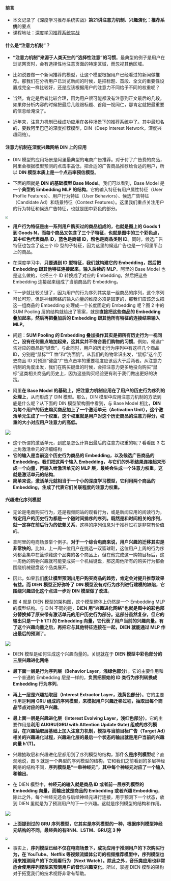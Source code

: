 #### 前言

- 本文记录了《深度学习推荐系统实战》**第21讲注意力机制、兴趣演化：推荐系统**的要点
- 课程地址：[深度学习推荐系统实战](https://time.geekbang.org/column/intro/349)

#### 什么是“注意力机制”？

- **“注意力机制”来源于人类天生的“选择性注意”的习惯**。最典型的例子是用户在浏览网页时，会有选择性地注意页面的特定区域，而忽视其他区域。

- 比如说要做一个新闻推荐的模型，让这个模型根据用户已经看过的新闻做推荐。那我们在分析用户已浏览新闻的时候，是把标题、首段、全文的重要性设置成完全一样比较好，还是应该根据用户的注意力不同给予不同的权重呢？
- 当然，肯定是后者比较合理，因为用户很可能都没有注意到正文最后的几段，如果你分析内容的时候把最后几段跟标题、首段一视同仁，那肯定就把最重要的信息给淹没了。

- 近年来，注意力机制已经成功应用在各种场景下的推荐系统中了。其中最知名的，要数阿里巴巴的深度推荐模型，DIN（Deep Interest Network，深度兴趣网络）。

#### 注意力机制在深度兴趣网络 DIN 上的应用

- DIN 模型的应用场景是阿里最典型的电商广告推荐。对于付了广告费的商品，阿里会根据模型预测的点击率高低，把合适的广告商品推荐给合适的用户，所以 **DIN 模型本质上是一个点击率预估模型**。

- 下面的图就是 **DIN 的基础模型 Base Model**。我们可以看到，Base Model 是一个**典型的 Embedding MLP 的结构**。它的输入特征有用户属性特征（User Proflie Features）、用户行为特征（User Behaviors）、候选广告特征（Candidate Ad）和场景特征（Context Features）。这里我们重点关注用户的行为特征和候选广告特征，也就是图中彩色的部分。

<img src="https://blog-1258986886.cos.ap-beijing.myqcloud.com/%E6%8E%A8%E8%8D%90%E7%B3%BB%E7%BB%9F%E5%AD%A6%E4%B9%A0/27-1.png" style="zoom:50%;" />

- **用户行为特征是由一系列用户购买过的商品组成的，也就是图上的 Goods  1 到 Goods N，而每个商品又包含了三个子特征，也就是图中的三个彩色点，其中红色代表商品 ID，蓝色是商铺 ID，粉色是商品类别 ID**。同时，候选广告特征也包含了这三个 ID 型的子特征，因为这里的候选广告也是一个阿里平台上的商品。

- 在深度学习中，**只要遇到 ID 型特征，我们就构建它的 Embedding，然后把 Embedding 跟其他特征连接起来，输入后续的 MLP**。阿里的 Base Model 也是这么做的，它把三个 ID 转换成了对应的 Embedding，然后把这些 Embedding 连接起来组成了当前商品的 Embedding。

- 下一步就比较关键了，因为用户的行为序列其实是一组商品的序列，这个序列可长可短，但是神经网络的输入向量的维度必须是固定的，那我们应该怎么把这一组商品的 Embedding 处理成一个长度固定的 Embedding 呢？图 2 中的 SUM Pooling 层的结构就给出了答案，就是**直接把这些商品的 Embedding 叠加起来，然后再把叠加后的 Embedding 跟其他所有特征的连接结果输入 MLP**。

- 问题：**SUM Pooling 的 Embedding 叠加操作其实是把所有历史行为一视同仁，没有任何重点地加起来，这其实并不符合我们购物的习惯**。例如，候选广告对应的商品是“键盘”，与此同时，用户的历史行为序列中有这样几个商品 ID，分别是“鼠标”“T 恤”和“洗面奶”。从我们的购物常识出发，“鼠标”这个历史商品 ID 对预测“键盘”广告点击率的重要程度应该远大于后两者。从注意力机制的角度出发，我们在购买键盘的时候，会把注意力更多地投向购买“鼠标”这类相关商品的历史上，因为这些购买经验更有利于我们做出更好的决策。
- 阿里**在 Base Model 的基础上，把注意力机制应用在了用户的历史行为序列的处理上**，从而形成了 DIN 模型。那么，DIN 模型中应用注意力机制的方法到底是什么呢？从下面的 DIN 模型架构图中看到，与 Base Model 相比，**DIN 为每个用户的历史购买商品加上了一个激活单元（Activation Unit），这个激活单元生成了一个权重，这个权重就是用户对这个历史商品的注意力得分，权重的大小对应用户注意力的高低。**

![](https://blog-1258986886.cos.ap-beijing.myqcloud.com/%E6%8E%A8%E8%8D%90%E7%B3%BB%E7%BB%9F%E5%AD%A6%E4%B9%A0/27-2.png)

- 这个所谓的激活单元，到底是怎么计算出最后的注意力权重的呢？看看图 3 右上角激活单元的详细结构
- **它的输入是当前这个历史行为商品的 Embedding，以及候选广告商品的 Embedding。我们把这两个输入 Embedding，与它们的外积结果连接起来形成一个向量，再输入给激活单元的 MLP 层，最终会生成一个注意力权重，这就是激活单元的结构**。
- **简单来说，激活单元就相当于一个小的深度学习模型，它利用两个商品的 Embedding，生成了代表它们关联程度的注意力权重。**

#### 兴趣进化序列模型

- 无论是电商购买行为，还是视频网站的观看行为，或是新闻应用的阅读行为，**特定用户的历史行为都是一个随时间排序的序列。既然是和时间相关的序列，就一定存在前后行为的依赖关系**，这样的序列信息对于推荐过程是非常有价值的。
- 拿阿里的电商场景举个例子。**对于一个综合电商来说，用户兴趣的迁移其实是非常快的**。比如，上一周一位用户在挑选一双篮球鞋，这位用户上周的行为序列都会集中在篮球鞋这个品类的各个商品上，但在他完成这一购物目标后，这一周他的购物兴趣就可能变成买一个机械键盘，那这周他所有的购买行为都会围绕机械键盘这个品类展开。
- 因此，如果我们**能让模型预测出用户购买商品的趋势，肯定会对提升推荐效果有益。而 DIEN 模型正好弥补了 DIN 模型没有对行为序列进行建模的缺陷，它围绕兴趣进化这个点进一步对 DIN 模型做了改进**。

- 图 4 就是 DIEN 模型的架构图，这个模型整体上仍然是一个 Embedding MLP 的模型结构。与 DIN 不同的是，**DIEN 用“兴趣进化网络”也就是图中的彩色部分替换掉了原来带有激活单元的用户历史行为部分。这部分虽然复杂，但它的输出只是一个 h'(T) 的 Embedding 向量，它代表了用户当前的兴趣向量。有了这个兴趣向量之后，再把它与其他特征连接在一起，DIEN 就能通过 MLP 作出最后的预测**了。

![](https://blog-1258986886.cos.ap-beijing.myqcloud.com/%E6%8E%A8%E8%8D%90%E7%B3%BB%E7%BB%9F%E5%AD%A6%E4%B9%A0/27-3.png)

- DIEN 模型是如何生成这个兴趣向量的。关键就在于 **DIEN 模型中彩色部分的三层兴趣进化网络**
- **最下面一层是行为序列层（Behavior  Layer，浅绿色部分**）。它的主要作用和一个普通的 Embedding 层是一样的，**负责把原始的 ID 类行为序列转换成 Embedding 行为序列**。

- **再上一层是兴趣抽取层（Interest Extractor Layer，浅黄色部分）**。它的主要作用是**利用 GRU 组成的序列模型，来模拟用户兴趣迁移过程，抽取出每个商品节点对应的用户兴趣**。

- **最上面一层是兴趣进化层（Interest Evolving Layer，浅红色部分）**。它的主要作用是**利用 AUGRU(GRU with Attention Update Gate) 组成的序列模型，在兴趣抽取层基础上加入注意力机制，模拟与当前目标广告（Target Ad）相关的兴趣进化过程，兴趣进化层的最后一个状态的输出就是用户当前的兴趣向量 h'(T)。**

- 兴趣抽取层和兴趣进化层都用到了序列模型的结构，那**什么是序列模型**呢？直观地说，图 5 就是一个典型的序列模型的结构，它和我们之前看到的多层神经网络的结构不同，**序列模型是“一串神经元”，其中每个神经元对应了一个输入和输出**。
- 在 DIEN 模型中，**神经元的输入就是商品 ID 或者前一层序列模型的 Embedding 向量，而输出就是商品的 Embedding 或者兴趣 Embedding**，除此之外，每个神经元还会与后续神经元进行连接，用于预测下一个状态，放到 DIEN 里就是为了预测用户的下一个兴趣。这就是序列模型的结构和作用。

![](https://blog-1258986886.cos.ap-beijing.myqcloud.com/%E6%8E%A8%E8%8D%90%E7%B3%BB%E7%BB%9F%E5%AD%A6%E4%B9%A0/27-4.png)

- **上面提到过的 GRU 序列模型，它其实是序列模型的一种，根据序列模型神经元结构的不同，最经典的有RNN、LSTM、GRU这 3 种**

<img src="https://blog-1258986886.cos.ap-beijing.myqcloud.com/%E6%8E%A8%E8%8D%90%E7%B3%BB%E7%BB%9F%E5%AD%A6%E4%B9%A0/27-5.png" style="zoom:50%;" />

- 事实上，**序列模型已经不仅在电商场景下，成功应用于推测用户的下次购买行为，在 YouTube、Netflix 等视频流媒体公司的视频推荐模型中，序列模型也用来推测用户的下次观看行为（Next Watch）。除此之外，音乐类应用也非常适合使用序列模型来预测用户的音乐兴趣变化**。所以，掌握 DIEN 模型的架构对于拓宽我们的技术视野非常有帮助。

